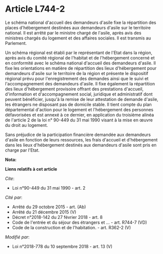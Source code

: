 # Article L744-2

Le schéma national d'accueil des demandeurs d'asile fixe la répartition des places d'hébergement destinées aux demandeurs
d'asile sur le territoire national. Il est arrêté par le ministre chargé de l'asile, après avis des ministres chargés du
logement et des affaires sociales. Il est transmis au Parlement.

Un schéma régional est établi par le représentant de l'Etat dans la région, après avis du comité régional de l'habitat et de
l'hébergement concerné et en conformité avec le schéma national d'accueil des demandeurs d'asile. Il fixe les orientations en
matière de répartition des lieux d'hébergement pour demandeurs d'asile sur le territoire de la région et présente le
dispositif régional prévu pour l'enregistrement des demandes ainsi que le suivi et l'accompagnement des demandeurs d'asile.
Il fixe également la répartition des lieux d'hébergement provisoire offrant des prestations d'accueil, d'information et
d'accompagnement social, juridique et administratif dont peuvent bénéficier, jusqu'à la remise de leur attestation de demande
d'asile, les étrangers ne disposant pas de domicile stable. Il tient compte du plan départemental d'action pour le logement
et l'hébergement des personnes défavorisées et est annexé à ce dernier, en application du troisième alinéa de l'article 2 de
la loi n° 90-449 du 31 mai 1990 visant à la mise en œuvre du droit au logement.

Sans préjudice de la participation financière demandée aux demandeurs d'asile en fonction de leurs ressources, les frais
d'accueil et d'hébergement dans les lieux d'hébergement destinés aux demandeurs d'asile sont pris en charge par l'Etat.

**Nota:**



**Liens relatifs à cet article**

_Cite_:

  - Loi n°90-449 du 31 mai 1990 - art. 2

_Cité par_:

  - Arrêté du 29 octobre 2015 - art. (Ab)
  - Arrêté du 21 décembre 2015 (V)
  - Décret n°2018-142 du 27 février 2018 - art. 8
  - Code de l'entrée et du séjour des étrangers et ... - art. R744-7 (VD)
  - Code de la construction et de l'habitation. - art. R362-2 (V)

_Modifié par_:

  - Loi n°2018-778 du 10 septembre 2018 - art. 13 (V)
